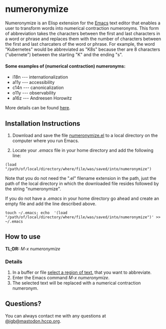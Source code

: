 # numeronymize
Numeronymize is an Elisp extension for the [Emacs](https://www.gnu.org/software/emacs/) text editor that enables a user to transform words into numerical contraction numeronyms. This form of abbreviation takes the characters between the first and last characters in a word or phrase and replaces them with the number of characters between the first and last charcaters of the word or phrase. For example, the word "Kubernetes" would be abbreviated as "K8s" because ther are 8 characters ("ubernete") between the starting "K" and the ending "s".   


#### Some examples of (numerical contraction) numeronyms:

- i18n --- internationalization
- a11y --- accessibility
- c14n --- canonicalization
- o11y --- observability
- a16z --- Andreesen Horowitz

More details can be found [here](https://en.wikipedia.org/wiki/Numeronym#Numerical_contractions).   


## Installation Instructions

1. Download and save the file [numeronymize.el](https://raw.githubusercontent.com/igb/numeronymize/master/numeronymize.el) to a local directory on the computer where you run Emacs.

2. Locate your *.emacs* file in your home directory and add the following line:
```Elisp
(load "/path/of/local/directory/where/file/was/saved/into/numeronymize")
```
Note that you do not need the ".el" filename extension in the path, just the path of the local directory in which the downloaded file resides followed by the string "numeronymize".

If you do not have a *.emacs* in your home directory go ahead and create an empty file and add the line described above.

```Shell
touch ~/.emacs; echo  '(load "/path/of/local/directory/where/file/was/saved/into/numeronymize")' >> ~/.emacs
```


## How to use

**TL;DR:** *M-x numeronymize*

### Details ###
1. In a buffer or file [select a region of text.](https://ftp.gnu.org/old-gnu/Manuals/emacs-20.7/html_chapter/emacs_12.html) that you want to abbreviate.
2. Enter the Emacs command *M-x numeronymize*.
3. The selected text will be replaced with a numerical contraction numeronym. 


## Questions? ##

You can always contact me with any questions at [@igb@mastodon.hccp.org](https://mastodon.hccp.org/@igb/).
